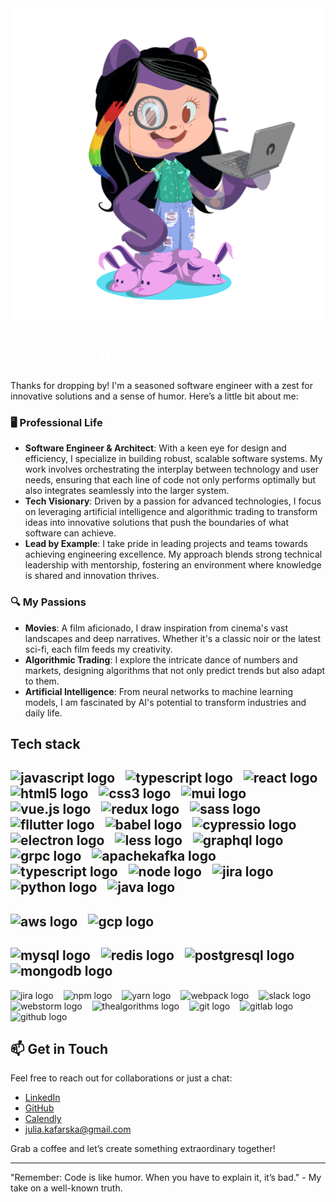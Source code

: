 <img src="octocat-julia-kafarska.png" height="500" alt="octocat"  />

<h1 align="left" style="color: white;">Hey 👋 I'm Julia</h1>
Thanks for dropping by! I'm a seasoned software engineer with a zest for innovative solutions and a sense of humor. Here’s a little bit about me:

### 🖥️ Professional Life

- **Software Engineer & Architect**: With a keen eye for design and efficiency, I specialize in building robust, scalable software systems. My work involves orchestrating the interplay between technology and user needs, ensuring that each line of code not only performs optimally but also integrates seamlessly into the larger system.
- **Tech Visionary**: Driven by a passion for advanced technologies, I focus on leveraging artificial intelligence and algorithmic trading to transform ideas into innovative solutions that push the boundaries of what software can achieve.
- **Lead by Example**: I take pride in leading projects and teams towards achieving engineering excellence. My approach blends strong technical leadership with mentorship, fostering an environment where knowledge is shared and innovation thrives.

### 🔍 My Passions

- **Movies**: A film aficionado, I draw inspiration from cinema's vast landscapes and deep narratives. Whether it's a classic noir or the latest sci-fi, each film feeds my creativity.
- **Algorithmic Trading**: I explore the intricate dance of numbers and markets, designing algorithms that not only predict trends but also adapt to them.
- **Artificial Intelligence**: From neural networks to machine learning models, I am fascinated by AI's potential to transform industries and daily life.


## Tech stack

<img src="https://cdn.jsdelivr.net/gh/devicons/devicon/icons/javascript/javascript-original.svg" height="60" alt="javascript logo"  /><img width="12" />
<img src="https://cdn.jsdelivr.net/gh/devicons/devicon/icons/typescript/typescript-original.svg" height="60" alt="typescript logo"  /><img width="12" />
<img src="https://cdn.jsdelivr.net/gh/devicons/devicon/icons/react/react-original.svg" height="60" alt="react logo" /><img width="12" />
<img src="https://cdn.jsdelivr.net/gh/devicons/devicon/icons/html5/html5-original.svg" height="60" alt="html5 logo" /><img width="12" />
<img src="https://cdn.jsdelivr.net/gh/devicons/devicon/icons/css3/css3-original.svg" height="60" alt="css3 logo"  /><img width="12" />
<img src="https://cdn.jsdelivr.net/gh/devicons/devicon/icons/materialui/materialui-original.svg" height="60" alt="mui logo"  /><img width="12" />
<img src="https://cdn.jsdelivr.net/gh/devicons/devicon@latest/icons/vuejs/vuejs-original.svg" height="60" alt="vue.js logo" /><img width="12" />
<img src="https://cdn.jsdelivr.net/gh/devicons/devicon@latest/icons/redux/redux-original.svg" height="60" alt="redux logo"  /><img width="12" />
<img src="https://cdn.jsdelivr.net/gh/devicons/devicon@latest/icons/sass/sass-original.svg" height="60" alt="sass logo"  /><img width="12" />
<img src="https://cdn.jsdelivr.net/gh/devicons/devicon@latest/icons/flutter/flutter-original.svg" height="60" alt="fllutter logo"   /><img width="12" />
<img src="https://cdn.jsdelivr.net/gh/devicons/devicon@latest/icons/babel/babel-original.svg"  height="60" alt="babel logo" /><img width="12" />
<img src="https://cdn.jsdelivr.net/gh/devicons/devicon@latest/icons/cypressio/cypressio-original.svg" height="60" alt="cypressio logo"/><img width="12" />
<img src="https://cdn.jsdelivr.net/gh/devicons/devicon@latest/icons/electron/electron-original.svg"  height="60" alt="electron logo"/><img width="12" />
<img src="https://cdn.jsdelivr.net/gh/devicons/devicon@latest/icons/less/less-plain-wordmark.svg"  height="60" alt="less logo"/><img width="12" />
<img src="https://cdn.jsdelivr.net/gh/devicons/devicon@latest/icons/graphql/graphql-plain.svg"  height="60" alt="graphql logo" /><img width="12" />
<img src="https://cdn.jsdelivr.net/gh/devicons/devicon@latest/icons/grpc/grpc-original.svg" height="60" alt="grpc logo" /><img width="12" />
<img src="https://cdn.jsdelivr.net/gh/devicons/devicon@latest/icons/apachekafka/apachekafka-original-wordmark.svg" height="60" alt="apachekafka logo" />
<img src="https://cdn.jsdelivr.net/gh/devicons/devicon/icons/typescript/typescript-original.svg" height="60" alt="typescript logo"  /><img width="12" />
<img src="https://cdn.jsdelivr.net/gh/devicons/devicon/icons/nodejs/nodejs-original.svg" height="60" alt="node logo"  /><img width="12" />
<img src="https://cdn.jsdelivr.net/gh/devicons/devicon@latest/icons/nodemon/nodemon-original.svg"  height="60" alt="jira logo"/>
<img src="https://cdn.jsdelivr.net/gh/devicons/devicon/icons/python/python-original.svg" height="60" alt="python logo"  /><img width="12" />
<img src="https://cdn.jsdelivr.net/gh/devicons/devicon@latest/icons/java/java-original.svg" height="60" alt="java logo"  />
---
<img src="https://cdn.jsdelivr.net/gh/devicons/devicon@latest/icons/amazonwebservices/amazonwebservices-plain-wordmark.svg" height="60" alt="aws logo"  /><img width="12" />
<img src="https://cdn.jsdelivr.net/gh/devicons/devicon@latest/icons/googlecloud/googlecloud-original.svg" height="60" alt="gcp logo"  />
---
<img src="https://cdn.jsdelivr.net/gh/devicons/devicon@latest/icons/mysql/mysql-original.svg"  height="60" alt="mysql logo" /><img width="12" />
<img src="https://cdn.jsdelivr.net/gh/devicons/devicon@latest/icons/redis/redis-original.svg" height="60" alt="redis logo"  /><img width="12" />
<img src="https://cdn.jsdelivr.net/gh/devicons/devicon@latest/icons/postgresql/postgresql-original.svg" height="60" alt="postgresql logo"  /><img width="12" />
<img src="https://cdn.jsdelivr.net/gh/devicons/devicon@latest/icons/mongodb/mongodb-original-wordmark.svg" height="60" alt="mongodb logo" />
---
<img src="https://cdn.jsdelivr.net/gh/devicons/devicon@latest/icons/jira/jira-original.svg" height="60" alt="jira logo"  /><img width="12" />
<img src="https://cdn.jsdelivr.net/gh/devicons/devicon@latest/icons/npm/npm-original-wordmark.svg" height="60" alt="npm logo"  /><img width="12" />
<img src="https://cdn.jsdelivr.net/gh/devicons/devicon@latest/icons/yarn/yarn-original.svg" height="60" alt="yarn logo"  /><img width="12" />
<img src="https://cdn.jsdelivr.net/gh/devicons/devicon@latest/icons/webpack/webpack-original.svg" height="60" alt="webpack logo"  /><img width="12" />
<img src="https://cdn.jsdelivr.net/gh/devicons/devicon@latest/icons/slack/slack-original.svg" height="60" alt="slack logo"  /><img width="12" />
<img src="https://cdn.jsdelivr.net/gh/devicons/devicon@latest/icons/webstorm/webstorm-original.svg" height="60" alt="webstorm logo"  /><img width="12" />
<img src="https://cdn.jsdelivr.net/gh/devicons/devicon@latest/icons/thealgorithms/thealgorithms-original.svg" height="60" alt="thealgorithms logo"  /><img width="12" />
<img src="https://cdn.jsdelivr.net/gh/devicons/devicon@latest/icons/git/git-original.svg"  height="60" alt="git logo"/><img width="12" />
<img src="https://cdn.jsdelivr.net/gh/devicons/devicon@latest/icons/gitlab/gitlab-original.svg" height="60" alt="gitlab logo" /><img width="12" />
<img src="https://cdn.jsdelivr.net/gh/devicons/devicon@latest/icons/github/github-original.svg"  height="60" alt="github logo"/>


##  📫 Get in Touch

Feel free to reach out for collaborations or just a chat:

- [LinkedIn](https://www.linkedin.com/in/julia-kafarska/)
- [GitHub](https://github.com/julia-kafarska)
- [Calendly](https://calendly.com/julia-kafarska)
- [julia.kafarska@gmail.com](mailto:julia.kafarska@gmail.com)

Grab a coffee and let’s create something extraordinary together!

---

"Remember: Code is like humor. When you have to explain it, it’s bad." - My take on a well-known truth.

